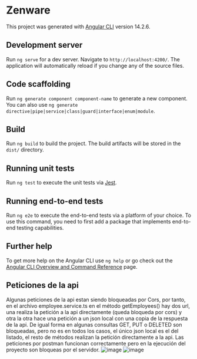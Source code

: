 # Zenware

This project was generated with [Angular CLI](https://github.com/angular/angular-cli) version 14.2.6.

## Development server

Run `ng serve` for a dev server. Navigate to `http://localhost:4200/`. The application will automatically reload if you change any of the source files.

## Code scaffolding

Run `ng generate component component-name` to generate a new component. You can also use `ng generate directive|pipe|service|class|guard|interface|enum|module`.

## Build

Run `ng build` to build the project. The build artifacts will be stored in the `dist/` directory.

## Running unit tests

Run `ng test` to execute the unit tests via [Jest](https://jestjs.io/).

## Running end-to-end tests

Run `ng e2e` to execute the end-to-end tests via a platform of your choice. To use this command, you need to first add a package that implements end-to-end testing capabilities.

## Further help

To get more help on the Angular CLI use `ng help` or go check out the [Angular CLI Overview and Command Reference](https://angular.io/cli) page.


## Peticiones de la api
Algunas peticiones de la api estan siendo bloqueadas por Cors, por tanto, en el archivo employee.service.ts en el método getEmployees() hay dos url, una realiza 
la petición a la api directamente (queda bloqueda por cors) y otra  la otra hace una petición a un json local con una copia de la respuesta de la api. 
De igual forma en algunas consultas GET, PUT o DELETED son bloqueadas, pero no es en todos los casos, el único json local es el del listado, el resto de métodos realizan la petición directamente a la api.
Las peticiones por postman funcionan correctamente pero en la ejecución del proyecto son bloqueas por el servidor.
![image](https://user-images.githubusercontent.com/60237802/211441769-08ddabc2-8edb-4184-bdf3-c019a6203bbc.png)
![image](https://user-images.githubusercontent.com/60237802/211441962-3be19ba7-8a0f-4f83-ad4f-dafffe7eb70c.png)

